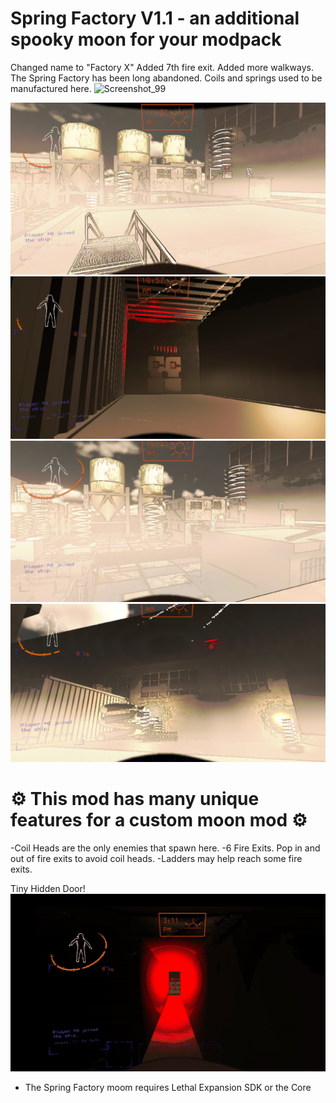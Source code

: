 #  **Spring Factory V1.1 - an additional spooky moon for your modpack** 
Changed name to "Factory X"
Added 7th fire exit.
Added more walkways.
The Spring Factory has been long abandoned.  Coils and springs used to be manufactured here. 
![Screenshot_99](https://github.com/vinrata/SpringFactory/blob/main/gif2.gif?raw=true)

![Screenshot_1](https://github.com/vinrata/SpringFactory/blob/main/Screenshot1.png?raw=true)
![Screenshot_29](https://github.com/vinrata/SpringFactory/blob/main/Screenshot2.png?raw=true)
![Screenshot_229](https://github.com/vinrata/SpringFactory/blob/main/Screenshot3.png?raw=true)
![Screenshot_39](https://github.com/vinrata/SpringFactory/blob/main/Screenshot4.png?raw=true)
# ⚙️ **This mod has many unique features for a custom moon mod** ⚙️

-Coil Heads are the only enemies that spawn here.
-6 Fire Exits. Pop in and out of fire exits to avoid coil heads.
-Ladders may help reach some fire exits.

Tiny Hidden Door! 
![Screenshot_9](https://github.com/vinrata/SpringFactory/blob/main/gif1smalldoor.gif?raw=true)
- The Spring Factory moom requires Lethal Expansion SDK or the Core
